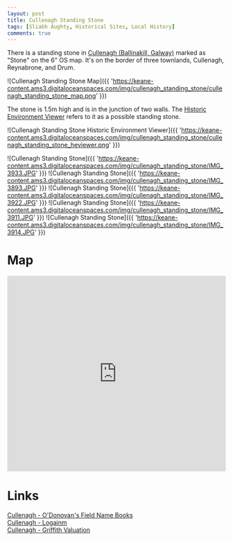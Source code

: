 ```yaml
---
layout: post
title: Cullenagh Standing Stone
tags: [Sliabh Aughty, Historical Sites, Local History]
comments: true
---
```


There is a standing stone in [Cullenagh (Ballinakill, Galway)](https://www.townlands.ie/galway/leitrim/ballynakill/marblehill/cullenagh/) marked as "Stone" on the 6" OS map. It's on the border of three townlands, Cullenagh, Reynabrone, and Drum.

![Cullenagh Standing Stone Map]({{ 'https://keane-content.ams3.digitaloceanspaces.com/img/cullenagh_standing_stone/cullenagh_standing_stone_map.png' }})

The stone is 1.5m high and is in the junction of two walls. The [Historic Environment Viewer](https://maps.archaeology.ie/HistoricEnvironment/) refers to it as a possible standing stone.

![Cullenagh Standing Stone Historic Environment Viewer]({{ 'https://keane-content.ams3.digitaloceanspaces.com/img/cullenagh_standing_stone/cullenagh_standing_stone_heviewer.png' }})

![Cullenagh Standing Stone]({{ 'https://keane-content.ams3.digitaloceanspaces.com/img/cullenagh_standing_stone/IMG_3933.JPG' }})
![Cullenagh Standing Stone]({{ 'https://keane-content.ams3.digitaloceanspaces.com/img/cullenagh_standing_stone/IMG_3893.JPG' }})
![Cullenagh Standing Stone]({{ 'https://keane-content.ams3.digitaloceanspaces.com/img/cullenagh_standing_stone/IMG_3922.JPG' }})
![Cullenagh Standing Stone]({{ 'https://keane-content.ams3.digitaloceanspaces.com/img/cullenagh_standing_stone/IMG_3911.JPG' }})
![Cullenagh Standing Stone]({{ 'https://keane-content.ams3.digitaloceanspaces.com/img/cullenagh_standing_stone/IMG_3914.JPG' }})

# Map
<iframe width="100%" height="450" frameborder="0" style="border:0" src="https://www.google.com/maps/embed/v1/place?q=53.102298,-8.525609&amp;key=AIzaSyBVNC6dbEIPRjV2os7cRJfSaEh7WLjx9ZQ&maptype=satellite"></iframe>

# Links
[Cullenagh - O'Donovan's Field Name Books](http://places.galwaylibrary.ie/place/45705)  
[Cullenagh - Logainm](https://www.logainm.ie/ga/20185)  
[Cullenagh - Griffith Valuation](http://www.askaboutireland.ie/griffith-valuation/index.xml?action=doNameSearch&PlaceID=551865&county=Galway&barony=Leitrim&parish=Ballynakill&townland=%3Cb%3ECullenagh%3C/b%3E)  